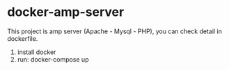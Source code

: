 # docker-amp-server
This project is amp server (Apache - Mysql - PHP), you can check detail in dockerfile.
1. install docker
2. run: docker-compose up
